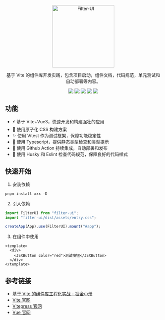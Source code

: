 <br/>

<p align="center">
  <img src="https://lhp96.oss-cn-hangzhou.aliyuncs.com/lhp/Filter-UI-Logo.png" alt="Filter-UI" style="width:200px;"/>
</p>

<p align="center">
基于 Vite 的组件库开发实践，包含项目启动，组件文档，代码规范，单元测试和自动部署等内容。
</p>

<p align="center">
  <img src="https://img.shields.io/npm/l/booker-ui" />
  <img src="https://img.shields.io/bundlephobia/min/booker-ui" />
  <img src="https://img.shields.io/github/workflow/status/juetan/vite-ui-practice/CI?label=test" />
  <img src="https://img.shields.io/github/workflow/status/juetan/vite-ui-practice/Publish%20Booker-UI%20To%20Npm" />
  <img src="https://img.shields.io/npm/v/booker-ui" />
</p>

## 功能

- ⚡ 基于 Vite+Vue3，快速开发和构建强壮的应用
- 🎨 使用原子化 CSS 构建方案
- ✨ 使用 Vitest 作为测试框架，保障功能稳定性
- 🔖 使用 Typescript，提供静态类型检查和类型提示
- 💎 使用 Github Action 持续集成，自动部署和发布
- 🎲 使用 Husky 和 Eslint 检查代码规范，保障良好的代码样式

## 快速开始

1. 安装依赖

```
pnpm install xxx -D
```

2. 引入依赖

```ts
import FilterUI from "filter-ui";
import "filter-ui/dist/assets/entry.css";

createApp(App).use(FilterUI).mount("#app");
```

3. 在组件中使用

```vue
<template>
  <div>
    <JSXButton color="red">测试按钮</JSXButton>
  </div>
</template>
```

## 参考链接

- [基于 Vite 的组件库工程化实战 - 掘金小册](https://juejin.cn/book/7117582869358182403)
- [Vite 官网](https://vitejs.dev/)
- [Vitepress 官网](https://vitepress.vuejs.org)
- [Vue 官网](https://vuejs.org/)
